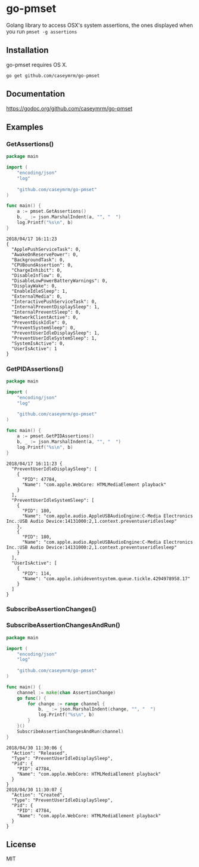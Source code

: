 # go-pmset
Golang library to access OSX's system assertions, the ones displayed when you run `pmset -g assertions`

## Installation
go-pmset requires OS X.

`go get github.com/caseymrm/go-pmset`

## Documentation

https://godoc.org/github.com/caseymrm/go-pmset

## Examples

### GetAssertions()

```go
package main

import (
    "encoding/json"
    "log"
    
    "github.com/caseymrm/go-pmset"
)

func main() {
    a := pmset.GetAssertions()
    b, _ := json.MarshalIndent(a, "", "  ")
    log.Printf("%s\n", b)
}
```

```
2018/04/17 16:11:23 
{
  "ApplePushServiceTask": 0,
  "AwakeOnReservePower": 0,
  "BackgroundTask": 0,
  "CPUBoundAssertion": 0,
  "ChargeInhibit": 0,
  "DisableInflow": 0,
  "DisableLowPowerBatteryWarnings": 0,
  "DisplayWake": 0,
  "EnableIdleSleep": 1,
  "ExternalMedia": 0,
  "InteractivePushServiceTask": 0,
  "InternalPreventDisplaySleep": 1,
  "InternalPreventSleep": 0,
  "NetworkClientActive": 0,
  "PreventDiskIdle": 0,
  "PreventSystemSleep": 0,
  "PreventUserIdleDisplaySleep": 1,
  "PreventUserIdleSystemSleep": 1,
  "SystemIsActive": 0,
  "UserIsActive": 1
}
```

### GetPIDAssertions()

```go
package main

import (
    "encoding/json"
    "log"
    
    "github.com/caseymrm/go-pmset"
)

func main() {
    a := pmset.GetPIDAssertions()
    b, _ := json.MarshalIndent(a, "", "  ")
    log.Printf("%s\n", b)
}
```

```
2018/04/17 16:11:23 {
  "PreventUserIdleDisplaySleep": [
    {
      "PID": 47784,
      "Name": "com.apple.WebCore: HTMLMediaElement playback"
    }
  ],
  "PreventUserIdleSystemSleep": [
    {
      "PID": 180,
      "Name": "com.apple.audio.AppleUSBAudioEngine:C-Media Electronics Inc.:USB Audio Device:14131000:2,1.context.preventuseridlesleep"
    },
    {
      "PID": 180,
      "Name": "com.apple.audio.AppleUSBAudioEngine:C-Media Electronics Inc.:USB Audio Device:14131000:2,1.context.preventuseridlesleep"
    }
  ],
  "UserIsActive": [
    {
      "PID": 114,
      "Name": "com.apple.iohideventsystem.queue.tickle.4294978958.17"
    }
  ]
}
```


### SubscribeAssertionChanges()
### SubscribeAssertionChangesAndRun()

```go
package main

import (
    "encoding/json"
    "log"
    
    "github.com/caseymrm/go-pmset"
)

func main() {
	channel := make(chan AssertionChange)
	go func() {
		for change := range channel {
            b, _ := json.MarshalIndent(change, "", "  ")
            log.Printf("%s\n", b)
		}
	}()
	SubscribeAssertionChangesAndRun(channel)
}
```

```
2018/04/30 11:30:06 {
  "Action": "Released",
  "Type": "PreventUserIdleDisplaySleep",
  "Pid": {
    "PID": 47784,
    "Name": "com.apple.WebCore: HTMLMediaElement playback"
  }
}
2018/04/30 11:30:07 {
  "Action": "Created",
  "Type": "PreventUserIdleDisplaySleep",
  "Pid": {
    "PID": 47784,
    "Name": "com.apple.WebCore: HTMLMediaElement playback"
  }
}
```
## License

MIT
